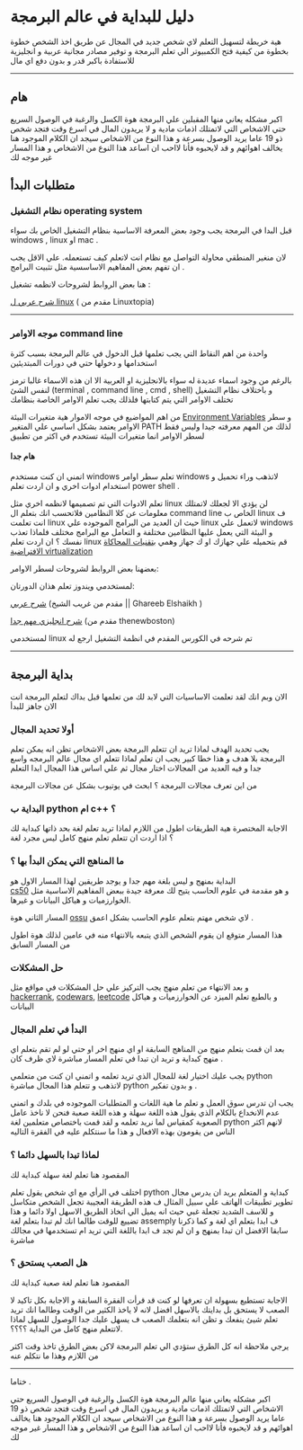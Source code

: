 
# دليل للبداية في عالم البرمجة


هية خريطة لتسهيل التعلم لاي شخص جديد في المجال عن طريق اخذ الشخص خطوة بخطوة من كيفية فتح الكمبيوتر الي تعلم البرمجة و توفير مصادر مجانية عربية و انجليزية للاستفادة باكبر قدر و بدون دفع اي مال
<hr>

## هام
اكبر مشكله يعاني منها المقبلين علي البرمجة هوة الكسل والرغبة في الوصول السريع حتي الاشخاص التي لاتمتلك اذمات مادية و لا يريدون المال في اسرع وقت فتجد شخص ذو 19 عاما يريد الوصول بسرعة و هذا النوع من الاشخاص سيجد ان الكلام الموجود هنا يخالف اهوائهم و قد لايحبوه فأنا لااحب ان اساعد هذا النوع من الاشخاص و هذا المسار غير موجه لك


## متطلبات البدأ
### نظام التشغيل operating system
قبل البدا في البرمجة يجب وجود بعض المعرفة الاساسية بنظام التشغيل الخاص بك سواء windows , linux او mac .

لان منغير المنطقي محاولة التواصل مع نظام انت لاتعلم كيف تستعمله. علي الاقل يجب ان تفهم بعض المفاهيم الاساسسية مثل تثبيت البرامج .

هنا بعض الروابط لشروحات لانظمه تشغيل :

[شرح عربي ل linux](https://www.youtube.com/playlist?list=PLAZ__zcDB1IaNaVNOckNpgEpjghSHr8Gg) ( مقدم من Linuxtopia)

<hr>

### موجه الاوامر command line
واحدة من اهم النقاط التي يجب تعلمها قبل الدخول في عالم البرمجة بسبب كثرة استخدامها و دخولها حتي في دورات المبتديئين

بالرغم من وجود اسماء عديدة له سواء بالانجليزية او العربية الا ان هذه الاسماء غالبا ترمز لنفس الشئ (terminal , command line , cmd , shell)
و باختلاف نظام التشغيل تختلف الاوامر التي يتم كتابتها فلذلك يجب تعلم الاوامر الخاصة بنظامك 

 من اهم المواضيع في موجه الاموار هية متغيرات البيئة 
 [Environment Variables](https://www.youtube.com/watch?v=bd65z5VZ7L4) 
 و سطر الاوامر يعتمد بشكل اساسي علي المتغير PATH
 لذلك من المهم معرفته جيدا وليس فقط لسطر الاوامر انما متغيرات البيئة تستخدم في اكثر من تطبيق 

#### هام جدا

 اتمني ان كنت مستخدم windows تعلم سطر اوامر windows لاتذهب وراء تحميل و استخدام ادوات اخري و ان اردت تعلم power shell .

 تعلم الادوات التي تم تصميمها لانظمه اخري مثل linux لن يؤدي الا لجعلك لاتمتلك معلومات عن كلا النظامين فلاتحسب انك بتعلم ال command line الخاص ب linux ف انت تعلمت linux حيث ان العديد من البرامج الموجوده علي linux لاتعمل علي windows و البيئة التي يعمل عليها النظامين مختلفة و التعامل مع البرامج مختلف فلماذا تعذب نفسك ؟ ان اردت تعلم linux قم بتحميله علي جهازك او ك جهاز وهمي 
 [بتقنيات المحاكاة الافتراضية virtualization](https://www.youtube.com/watch?v=UBVVq-xz5i0)

بعضهنا بعض الروابط لشروحات لسطر الاوامر:

لمستخدمي ويندوز تعلم هذان الدورتان:

[شرح عربي](https://www.youtube.com/watch?v=wmZMMcm7zWA) (مقدم من 
غريب الشيخ || Ghareeb Elshaikh )

[شرح انجليزي مهم جدا](https://www.youtube.com/playlist?list=PL6gx4Cwl9DGDV6SnbINlVUd0o2xT4JbMu) (مقدم من thenewboston)

لمستخدمي linux تم شرحه في الكورس المقدم في انظمة التشغيل ارجع له

<hr>

## بداية البرمجة
الان وبم انك لقد تعلمت الاساسيات التي لابد لك من تعلمها قبل بداك لتعلم البرمجة انت الان جاهز للبدأ

### أولا تحديد المجال 
يجب تحديد الهدف لماذا تريد ان تتعلم البرمجة بعض الاشخاص تظن انه يمكن تعلم البرمجة بلا هدف و هذا خطا كبير يجب ان تعلم لماذا تتعلم اي مجال عالم البرمجه واسع جدا و فيه العديد من المجالات اختار مجال ثم علي اساس هذا المجال ابدا التعلم

من اين تعرف مجالات البرمجة ؟
ابحث في يوتيوب بشكل عن مجالات البرمجة

### البداية ب python ام c++ ؟
الاجابة المختصرة هية الطريقات اطول من اللازم لماذا تريد تعلم لغة بحد ذاتها كبداية لك ؟
اذا اردت ان تتعلم تعلم منهج كامل ليس مجرد لغة

### ما المناهج التي يمكن البدأ بها ؟
البداية بمنهج و ليس بلغة مهم جدا و يوجد طريقين لهذا المسار الاول هو  
[cs50](https://www.youtube.com/playlist?list=PL7cmIFofq7xHOKUpuU66uYiXanbD9Mp-O)
و هو مقدمة في علوم الحاسب يتيح لك معرفة جيدة ببعض المفاهيم الاساسية مثل الخوارزميات و هياكل البيانات و غيرها.




المسار الثاني هوة 
[ossu](https://github.com/ossu/computer-science)
لاي شخص مهتم بتعلم علوم الحاسب بشكل اعمق .

هذا المسار متوقع ان يقوم الشخص الذي يتبعه بالانتهاء منه في عامين لذلك هوة اطول من المسار السابق


### حل المشكلات
و بعد الانتهاء من تعلم منهج يجب التركيز علي حل المشكلات في مواقع مثل 
[hackerrank](https://www.hackerrank.com/),
[codewars](https://www.codewars.com/),
[leetcode](https://leetcode.com/)
و بالطبع تعلم الميزد عن الخوارزميات و هياكل البيانات


### البدأ في تعلم المجال

بعد ان قمت بتعلم منهج من المناهج السابقة او اي منهج اخر او حتي لو لم تقم بتعلم اي منهج كبداية و تريد ان تبدا في تعلم المسار مباشرة لاي ظرف كان .

يجب عليك اختيار لغة للمجال الذي تريد تعلمه و اتمني ان كنت من متعلمي python لاتذهب و تتعلم هذا المجال مباشرة python و بدون تفكير .

يجب ان تدرس سوق العمل و تعلم ما هية اللغات و المتطلبات الموجوده في بلدك و اتمني عدم الانخداع بالكلام الذي يقول هذه اللغة سهلة و هذه اللغة صعبة فنحن لا ناخذ عامل الصعوبة كمقياس لما نريد تعلمه
و لقد قمت باختصاص متعلمين لغة python لانهم اكثر الناس من يقومون بهذه الافعال و هذا ما سنتكلم عليه في الفقرة التاليه

### لماذا تبدا بالسهل دائما ؟
المقصود هنا تعلم لغة سهلة كبداية لك

اختلف في الرأي مع اي شخص يقول تعلم python كبداية و المتعلم يريد ان يدرس مجال تطوير تطبيقات الهاتف علي سبيل المثال ف هذه الطريقة العجيبة تجعل الشخص متكاسل و للاسف الشديد تجعلة غبي حيث انه يميل الي اتخاذ الطريق الاسهل اولا دائما و هذا تضييع للوقت طالما انك لم تبدا بتعلم لغة assemply ف ابدا بتعلم اي لغة و كما ذكرنا سابقا الافضل ان تبدا بمنهج و ان لم تجد ف ابدا باللغة التي تريد ام تستخدمها في مجالك مباشرة

### هل الصعب يستحق ؟
المقصود هنا تعلم لغة صعبة كبداية لك

الاجابة تستطيع بسهولة ان تعرفها لو كنت قد قرأت الفقرة السابقة و الاجابة بكل تاكيد لا الصعب لا يستحق بل بدايتك بالاسهل افضل لانه لا ياخذ الكثير من الوقت وطالما انك تريد تعلم شيئ ينفعك و تظن انه بتعلمك الصعب ف يسهل عليك جدا الوصول للسهل لماذا لاتتعلم منهج كامل من البداية ؟؟؟؟.

يرجي ملاحظة انه كل الطرق ستؤدي الي تعلم البرمجة لاكن بعض الطرق تاخذ وقت اكثر من اللازم وهذا ما نتكلم عنه


<hr>

ختاما .

اكبر مشكله يعاني منها عالم البرمجة هوة الكسل والرغبة في الوصول السريع حتي الاشخاص التي لاتمتلك اذمات مادية و يريدون المال في اسرع وقت فتجد شخص ذو 19 عاما يريد الوصول بسرعة و هذا النوع من الاشخاص سيجد ان الكلام الموجود هنا يخالف اهوائهم و قد لايحبوه فأنا لااحب ان اساعد هذا النوع من الاشخاص و هذا المسار غير موجه لك

